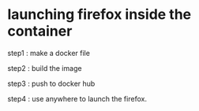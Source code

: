 # launching firefox inside the container

step1 : make a docker file


step2 : build the image

step3 : push to docker hub

step4 : use anywhere to launch the firefox.
